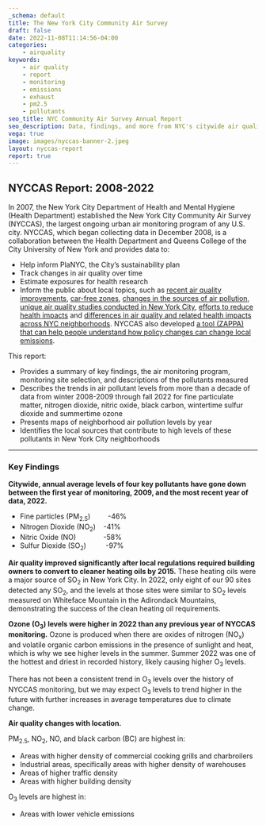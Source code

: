 ```yaml
---
_schema: default
title: The New York City Community Air Survey
draft: false
date: 2022-11-08T11:14:56-04:00
categories:
    - airquality
keywords:
    - air quality
    - report
    - monitoring
    - emissions
    - exhaust
    - pm2.5
    - pollutants
seo_title: NYC Community Air Survey Annual Report
seo_description: Data, findings, and more from NYC's citywide air quality monitoring program.
vega: true
image: images/nyccas-banner-2.jpeg
layout: nyccas-report
report: true
---
```

## NYCCAS Report: 2008-2022

In 2007, the New York City Department of Health and Mental Hygiene (Health Department) established the New York City Community Air Survey (NYCCAS), the largest ongoing urban air monitoring program of any U.S. city. NYCCAS, which began collecting data in December 2008, is a collaboration between the Health Department and Queens College of the City University of New York and provides data to:

* Help inform PlaNYC, the City’s sustainability plan
* Track changes in air quality over time
* Estimate exposures for health research
* Inform the public about local topics, such as [recent air quality improvements](../../../data-stories/breatheeasy/), [car-free zones](../../../data-stories/aqts/), [changes in the sources of air pollution](../../../data-stories/aq-cooking/), [unique air quality studies conducted in New York City](../../../data-stories/aqsnapshots/), [efforts to reduce health impacts](../../../data-stories/hia/) and [differences in air quality and related health impacts across NYC neighborhoods](../../../data-stories/aq2/). NYCCAS also developed [a tool (ZAPPA) that can help people understand how policy changes can change local emissions](../../../data-stories/zappa/).

This report:

* Provides a summary of key findings, the air monitoring program, monitoring site selection, and descriptions of the pollutants measured
* Describes the trends in air pollutant levels from more than a decade of data from winter 2008-2009 through fall 2022 for fine particulate matter, nitrogen dioxide, nitric oxide, black carbon, wintertime sulfur dioxide and summertime ozone
* Presents maps of neighborhood air pollution levels by year
* Identifies the local sources that contribute to high levels of these pollutants in New York City neighborhoods

---

### Key Findings

**Citywide, annual average levels of four key pollutants have gone down between the first year of monitoring, 2009, and the most recent year of data, 2022.**

* Fine particles (PM<sub>2.5</sub>)&nbsp; &nbsp; &nbsp; &nbsp; &nbsp;-46%
* Nitrogen Dioxide (NO<sub>2</sub>)&nbsp; &nbsp; -41%
* Nitric Oxide (NO)&nbsp; &nbsp; &nbsp; &nbsp; &nbsp; &nbsp; &nbsp; -58%
* Sulfur Dioxide (SO<sub>2</sub>)&nbsp; &nbsp; &nbsp; &nbsp; &nbsp; -97%

**Air quality improved significantly after local regulations required building owners to convert to cleaner heating oils by 2015.** These heating oils were a major source of SO<sub>2</sub> in New York City. In 2022, only eight of our 90 sites detected any SO<sub>2</sub>, and the levels at those sites were similar to SO<sub>2</sub> levels measured on Whiteface Mountain in the Adirondack Mountains, demonstrating the success of the clean heating oil requirements.

**Ozone (O<sub>3</sub>) levels were higher in 2022 than any previous year of NYCCAS monitoring.** Ozone is produced when there are oxides of nitrogen (NO<sub>x</sub>) and volatile organic carbon emissions in the presence of sunlight and heat, which is why we see higher levels in the summer. Summer 2022 was one of the hottest and driest in recorded history, likely causing higher O<sub>3</sub>&nbsp;levels.

There has not been a consistent trend in O<sub>3</sub> levels over the history of NYCCAS monitoring, but we may expect O<sub>3</sub> levels to trend higher in the future with further increases in average temperatures due to climate change.

**Air quality changes with location.**

PM<sub>2.5</sub>, NO<sub>2</sub>, NO, and black carbon (BC) are highest in:

* Areas with higher density of commercial cooking grills and charbroilers
* Industrial areas, specifically areas with higher density of warehouses
* Areas of higher traffic density
* Areas with higher building density

O<sub>3</sub>&nbsp;levels are highest in:

* Areas with lower vehicle emissions